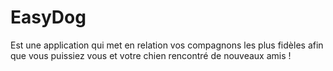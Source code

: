 # EasyDog

Est une application qui met en relation vos compagnons les plus fidèles afin que vous puissiez vous
et votre chien rencontré de nouveaux amis !

